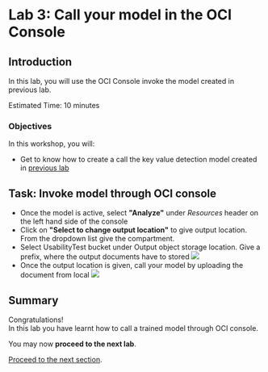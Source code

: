 # Lab 3: Call your model in the OCI Console
## Introduction

In this lab, you will use the OCI Console invoke the model created in previous lab.

Estimated Time: 10 minutes


### Objectives

In this workshop, you will:

* Get to know how to create a call the key value detection model created in [previous lab](./custom_kv_labs/lab-02-model_training.md)

## Task: Invoke model through OCI console
* Once the model is active, select **"Analyze"** under _Resources_ header on the left hand side of the console
* Click on **"Select to change output location"** to give output location. From the dropdown list give the compartment.
* Select UsabilityTest bucket under Output object storage location. Give a prefix, where the output documents have to stored
![](./custom_kv_labs/images/console1.PNG)
* Once the output location is given, call your model by uploading the document from local
![](./custom_kv_labs/images/console2.PNG)

## **Summary**

Congratulations! </br>
In this lab you have learnt how to call a trained model through OCI console.

You may now **proceed to the next lab**.

[Proceed to the next section](./lab-04-notebook_sdk.md).
